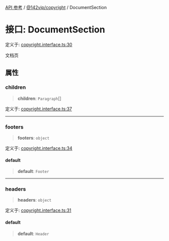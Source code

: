 [API 参考](../../../index.md) / [@142vip/copyright](../index.md) / DocumentSection

# 接口: DocumentSection

定义于: [copyright.interface.ts:30](https://github.com/142vip/core-x/blob/67692efe75f30bef8a4893bf3d01dbe094be97e2/packages/copyright/src/copyright.interface.ts#L30)

文档页

## 属性

### children

> **children**: `Paragraph`[]

定义于: [copyright.interface.ts:37](https://github.com/142vip/core-x/blob/67692efe75f30bef8a4893bf3d01dbe094be97e2/packages/copyright/src/copyright.interface.ts#L37)

***

### footers

> **footers**: `object`

定义于: [copyright.interface.ts:34](https://github.com/142vip/core-x/blob/67692efe75f30bef8a4893bf3d01dbe094be97e2/packages/copyright/src/copyright.interface.ts#L34)

#### default

> **default**: `Footer`

***

### headers

> **headers**: `object`

定义于: [copyright.interface.ts:31](https://github.com/142vip/core-x/blob/67692efe75f30bef8a4893bf3d01dbe094be97e2/packages/copyright/src/copyright.interface.ts#L31)

#### default

> **default**: `Header`
